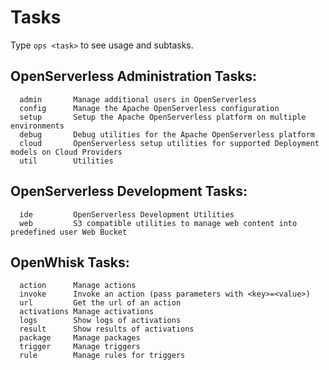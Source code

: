 # Tasks

Type `ops <task>` to see usage and subtasks.

## OpenServerless Administration Tasks:

```text
  admin       Manage additional users in OpenServerless
  config      Manage the Apache OpenServerless configuration
  setup       Setup the Apache OpenServerless platform on multiple environments
  debug       Debug utilities for the Apache OpenServerless platform
  cloud       OpenServerless setup utilities for supported Deployment models on Cloud Providers
  util        Utilities
```

## OpenServerless Development Tasks:

```text
  ide         OpenServerless Development Utilities
  web         S3 compatible utilities to manage web content into predefined user Web Bucket
```

## OpenWhisk Tasks:

```text
  action      Manage actions
  invoke      Invoke an action (pass parameters with <key>=<value>)
  url         Get the url of an action
  activations Manage activations
  logs        Show logs of activations
  result      Show results of activations
  package     Manage packages
  trigger     Manage triggers
  rule        Manage rules for triggers
```
